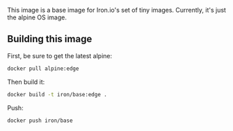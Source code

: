 
This image is a base image for Iron.io's set of tiny images. Currently, it's just the alpine OS image.

## Building this image

First, be sure to get the latest alpine:

```sh
docker pull alpine:edge
```

Then build it:

```sh
docker build -t iron/base:edge .
```

Push:

```sh
docker push iron/base
```
